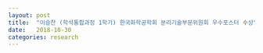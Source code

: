 ```yaml
---
layout: post
title:  "이슬찬 (학석통합과정 1학기) 한국화학공학회 분리기술부문위원회 우수포스터 수상"
date:   2018-10-30
categories: research
---
```

